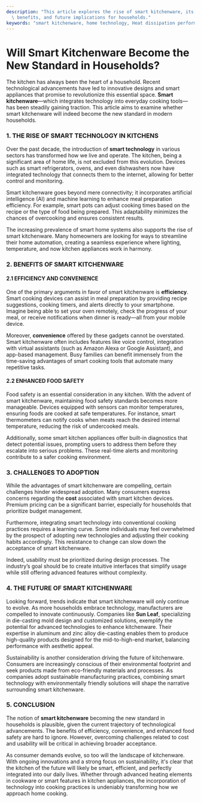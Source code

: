 ```yaml
---
description: "This article explores the rise of smart kitchenware, its technological advancements,\
  \ benefits, and future implications for households."
keywords: "smart kitchenware, home technology, Heat dissipation performance, Die casting process"
---
```

# Will Smart Kitchenware Become the New Standard in Households?

The kitchen has always been the heart of a household. Recent technological advancements have led to innovative designs and smart appliances that promise to revolutionize this essential space. **Smart kitchenware**—which integrates technology into everyday cooking tools—has been steadily gaining traction. This article aims to examine whether smart kitchenware will indeed become the new standard in modern households.

### 1. THE RISE OF SMART TECHNOLOGY IN KITCHENS

Over the past decade, the introduction of **smart technology** in various sectors has transformed how we live and operate. The kitchen, being a significant area of home life, is not excluded from this evolution. Devices such as smart refrigerators, ovens, and even dishwashers now have integrated technology that connects them to the internet, allowing for better control and monitoring.

Smart kitchenware goes beyond mere connectivity; it incorporates artificial intelligence (AI) and machine learning to enhance meal preparation efficiency. For example, smart pots can adjust cooking times based on the recipe or the type of food being prepared. This adaptability minimizes the chances of overcooking and ensures consistent results.

The increasing prevalence of smart home systems also supports the rise of smart kitchenware. Many homeowners are looking for ways to streamline their home automation, creating a seamless experience where lighting, temperature, and now kitchen appliances work in harmony.

### 2. BENEFITS OF SMART KITCHENWARE

#### 2.1 EFFICIENCY AND CONVENIENCE

One of the primary arguments in favor of smart kitchenware is **efficiency**. Smart cooking devices can assist in meal preparation by providing recipe suggestions, cooking timers, and alerts directly to your smartphone. Imagine being able to set your oven remotely, check the progress of your meal, or receive notifications when dinner is ready—all from your mobile device.

Moreover, **convenience** offered by these gadgets cannot be overstated. Smart kitchenware often includes features like voice control, integration with virtual assistants (such as Amazon Alexa or Google Assistant), and app-based management. Busy families can benefit immensely from the time-saving advantages of smart cooking tools that automate many repetitive tasks.

#### 2.2 ENHANCED FOOD SAFETY

Food safety is an essential consideration in any kitchen. With the advent of smart kitchenware, maintaining food safety standards becomes more manageable. Devices equipped with sensors can monitor temperatures, ensuring foods are cooked at safe temperatures. For instance, smart thermometers can notify cooks when meats reach the desired internal temperature, reducing the risk of undercooked meals.

Additionally, some smart kitchen appliances offer built-in diagnostics that detect potential issues, prompting users to address them before they escalate into serious problems. These real-time alerts and monitoring contribute to a safer cooking environment.

### 3. CHALLENGES TO ADOPTION

While the advantages of smart kitchenware are compelling, certain challenges hinder widespread adoption. Many consumers express concerns regarding the **cost** associated with smart kitchen devices. Premium pricing can be a significant barrier, especially for households that prioritize budget management.

Furthermore, integrating smart technology into conventional cooking practices requires a learning curve. Some individuals may feel overwhelmed by the prospect of adopting new technologies and adjusting their cooking habits accordingly. This resistance to change can slow down the acceptance of smart kitchenware.

Indeed, usability must be prioritized during design processes. The industry’s goal should be to create intuitive interfaces that simplify usage while still offering advanced features without complexity.

### 4. THE FUTURE OF SMART KITCHENWARE

Looking forward, trends indicate that smart kitchenware will only continue to evolve. As more households embrace technology, manufacturers are compelled to innovate continuously. Companies like **Sun Leaf**, specializing in die-casting mold design and customized solutions, exemplify the potential for advanced technologies to enhance kitchenware. Their expertise in aluminum and zinc alloy die-casting enables them to produce high-quality products designed for the mid-to-high-end market, balancing performance with aesthetic appeal.

Sustainability is another consideration driving the future of kitchenware. Consumers are increasingly conscious of their environmental footprint and seek products made from eco-friendly materials and processes. As companies adopt sustainable manufacturing practices, combining smart technology with environmentally friendly solutions will shape the narrative surrounding smart kitchenware.

### 5. CONCLUSION

The notion of **smart kitchenware** becoming the new standard in households is plausible, given the current trajectory of technological advancements. The benefits of efficiency, convenience, and enhanced food safety are hard to ignore. However, overcoming challenges related to cost and usability will be critical in achieving broader acceptance.

As consumer demands evolve, so too will the landscape of kitchenware. With ongoing innovations and a strong focus on sustainability, it's clear that the kitchen of the future will likely be smart, efficient, and perfectly integrated into our daily lives. Whether through advanced heating elements in cookware or smart features in kitchen appliances, the incorporation of technology into cooking practices is undeniably transforming how we approach home cooking.

